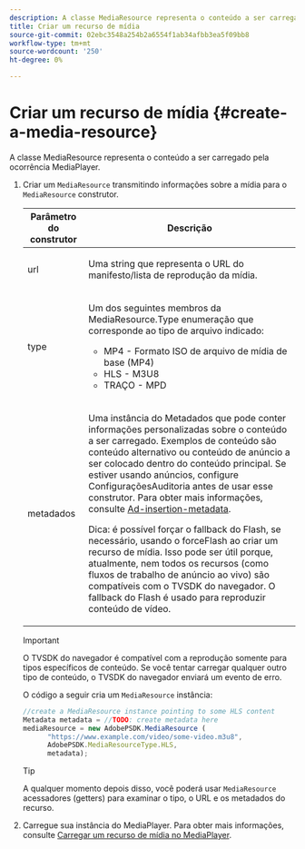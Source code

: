 ```yaml
---
description: A classe MediaResource representa o conteúdo a ser carregado pela ocorrência MediaPlayer.
title: Criar um recurso de mídia
source-git-commit: 02ebc3548a254b2a6554f1ab34afbb3ea5f09bb8
workflow-type: tm+mt
source-wordcount: '250'
ht-degree: 0%

---
```


# Criar um recurso de mídia {#create-a-media-resource}

A classe MediaResource representa o conteúdo a ser carregado pela ocorrência MediaPlayer.

1. Criar um `MediaResource` transmitindo informações sobre a mídia para o `MediaResource` construtor.

   <table id="table_DD0D5D9129D54F73881399B9B4FF546A"> 
    <thead> 
    <tr> 
    <th colname="col1" class="entry"> Parâmetro do construtor </th> 
    <th colname="col2" class="entry"> Descrição </th> 
    </tr> 
    </thead>
    <tbody> 
    <tr> 
    <td colname="col1"> <p>url </p> </td> 
    <td colname="col2"> <p>Uma string que representa o URL do manifesto/lista de reprodução da mídia. </p> </td> 
    </tr> 
    <tr> 
    <td colname="col1"> <p>type </p> </td> 
    <td colname="col2"> <p>Um dos seguintes membros da <span class="codeph"> MediaResource.Type </span> enumeração que corresponde ao tipo de arquivo indicado: </p> <p> 
    <ul id="ul_E9689FA06DC94BF4848F16E1F2F01A59"> 
    <li id="li_83A14B96CDC648C6AF6F5FA745343E1F"> <span class="codeph"> MP4 </span> - Formato ISO de arquivo de mídia de base (MP4) </li> 
    <li id="li_FCD355151515412D9A78C3815DD09129"> <span class="codeph"> HLS </span> - M3U8 </li> 
    <li id="li_9D3D306D49264830AC6EFB1F49524A3B"> <span class="codeph"> TRAÇO </span> - MPD </li> 
    </ul> </p> <p></p> </td> 
    </tr> 
    <tr> 
    <td colname="col1"> <p>metadados </p> </td> 
    <td colname="col2"> <p>Uma instância do <span class="codeph"> Metadados </span> que pode conter informações personalizadas sobre o conteúdo a ser carregado. Exemplos de conteúdo são conteúdo alternativo ou conteúdo de anúncio a ser colocado dentro do conteúdo principal. Se estiver usando anúncios, configure <span class="codeph"> ConfiguraçõesAuditoria </span> antes de usar esse construtor. Para obter mais informações, consulte <a href="../../ad-insertion/ad-insertion-metadata/c-psdk-browser-tvsdk-2.4-ad-insertion-metadata.md">Ad-insertion-metadata</a>. </p> <p>Dica: é possível forçar o fallback do Flash, se necessário, usando o <span class="codeph"> forceFlash </span> ao criar um recurso de mídia. Isso pode ser útil porque, atualmente, nem todos os recursos (como fluxos de trabalho de anúncio ao vivo) são compatíveis com o TVSDK do navegador. O fallback do Flash é usado para reproduzir conteúdo de vídeo. </p> </td> 
    </tr> 
    </tbody> 
   </table>

   >[!IMPORTANT]
   >
   >O TVSDK do navegador é compatível com a reprodução somente para tipos específicos de conteúdo. Se você tentar carregar qualquer outro tipo de conteúdo, o TVSDK do navegador enviará um evento de erro.

   O código a seguir cria um `MediaResource` instância:

   ```js
   //create a MediaResource instance pointing to some HLS content 
   Metadata metadata = //TODO: create metadata here 
   mediaResource = new AdobePSDK.MediaResource ( 
         "https://www.example.com/video/some-video.m3u8", 
         AdobePSDK.MediaResourceType.HLS,  
         metadata);
   ```

   >[!TIP]
   >
   >A qualquer momento depois disso, você poderá usar `MediaResource` acessadores (getters) para examinar o tipo, o URL e os metadados do recurso.

1. Carregue sua instância do MediaPlayer. Para obter mais informações, consulte [Carregar um recurso de mídia no MediaPlayer](../../content-playback-options-browser-tvsdk/mediaplayer-initialize-for-video/t-psdk-browser-tvsdk-2.4-media-resource-load.md).
